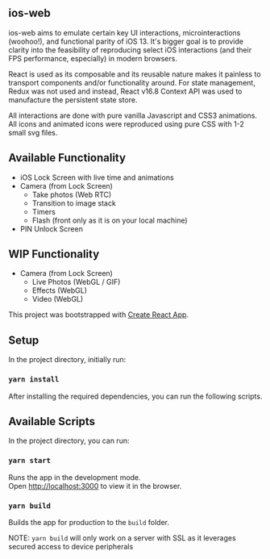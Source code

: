 ## ios-web
ios-web aims to emulate certain key UI interactions, microinteractions (woohoo!), and functional parity of iOS 13. It's bigger goal is to provide clarity into the feasibility of reproducing select iOS interactions (and their FPS performance, especially) in modern browsers.

React is used as its composable and its reusable nature makes it painless to transport components and/or functionality around. For state management, Redux was not used and instead, React v16.8 Context API was used to manufacture the persistent state store.

All interactions are done with pure vanilla Javascript and CSS3 animations. All icons and animated icons were reproduced using pure CSS with 1-2 small svg files.

## Available Functionality
- iOS Lock Screen with live time and animations
- Camera (from Lock Screen)
  - Take photos (Web RTC)
  - Transition to image stack
  - Timers
  - Flash (front only as it is on your local machine)
- PIN Unlock Screen

## WIP Functionality
- Camera (from Lock Screen)
  - Live Photos (WebGL / GIF)
  - Effects (WebGL)
  - Video (WebGL)

This project was bootstrapped with [Create React App](https://github.com/facebook/create-react-app).

## Setup

In the project directory, initially run:

### `yarn install`

After installing the required dependencies, you can run the following scripts.

## Available Scripts

In the project directory, you can run:

### `yarn start`

Runs the app in the development mode.<br />
Open [http://localhost:3000](http://localhost:3000) to view it in the browser.

### `yarn build`

Builds the app for production to the `build` folder.<br />

NOTE: `yarn build` will only work on a server with SSL as it leverages secured access to device peripherals
